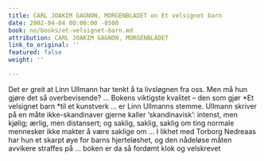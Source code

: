 ```yaml
---
title: CARL JOAKIM GAGNON, MORGENBLADET on Et velsignet barn
date: 2002-04-04 00:00:00 -0500
book: no/books/et-velsignet-barn.md
attribution: CARL JOAKIM GAGNON, MORGENBLADET
link_to_original: ''
featured: false
weight: ''

---
```

Det er greit at Linn Ullmann har tenkt å ta livsløgnen fra oss. Men må hun gjøre det så overbevisende? … Bokens viktigste kvalitet – den som gjør *Et velsignet barn *til et kunstverk … er Linn Ullmanns stemme. Ullmann skriver på en måte ikke-skandinaver gjerne kaller ‘skandinavisk’: intenst, men kjølig; ærlig, men distansert; og saklig, saklig, saklig om ting normale mennesker ikke makter å være saklige om … I likhet med Torborg Nedreaas har hun et skarpt øye for barns hjerteløshet, og den nådeløse måten avvikere straffes på … boken er da så fordømt klok og velskrevet